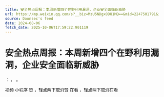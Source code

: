 ```yaml
---
title: 安全热点周报：本周新增四个在野利用漏洞，企业安全面临新威胁
url: https://mp.weixin.qq.com/s?__biz=MzU5NDgxODU1MQ==&mid=2247501791&idx=2&sn=f2a4a01fe90a969544f6d6b4567ded0f
source: Doonsec's feed
date: 2024-08-06
fetch_date: 2025-10-06T17:59:22.901119
---
```


# 安全热点周报：本周新增四个在野利用漏洞，企业安全面临新威胁

：
，
。

视频
小程序
赞
，轻点两下取消赞
在看
，轻点两下取消在看